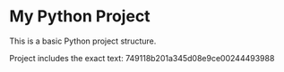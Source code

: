 # My Python Project

This is a basic Python project structure.

Project includes the exact text: 749118b201a345d08e9ce00244493988